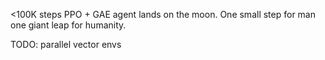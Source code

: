 <100K steps PPO + GAE agent lands on the moon. One small step for man one giant leap for humanity.

TODO: parallel vector envs
